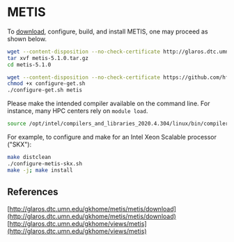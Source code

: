 # METIS

To [download](http://glaros.dtc.umn.edu/gkhome/metis/metis/download), configure, build, and install METIS, one may proceed as shown below.

```bash
wget --content-disposition --no-check-certificate http://glaros.dtc.umn.edu/gkhome/fetch/sw/metis/metis-5.1.0.tar.gz
tar xvf metis-5.1.0.tar.gz
cd metis-5.1.0

wget --content-disposition --no-check-certificate https://github.com/hfp/xconfigure/raw/master/configure-get.sh
chmod +x configure-get.sh
./configure-get.sh metis
```

Please make the intended compiler available on the command line. For instance, many HPC centers rely on `module load`.

```bash
source /opt/intel/compilers_and_libraries_2020.4.304/linux/bin/compilervars.sh intel64
```

For example, to configure and make for an Intel Xeon Scalable processor ("SKX"):

```bash
make distclean
./configure-metis-skx.sh
make -j; make install
```

## References

[http://glaros.dtc.umn.edu/gkhome/metis/metis/download](http://glaros.dtc.umn.edu/gkhome/metis/metis/download)  
[http://glaros.dtc.umn.edu/gkhome/views/metis](http://glaros.dtc.umn.edu/gkhome/views/metis)

